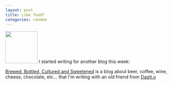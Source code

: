 ```yaml
--- 
layout: post
title: Like food?
categories: random
---
```

<a href="http://blog.ciscavate.org/wp-content/2009/02/imperial_stout.jpg"><img src="http://blog.ciscavate.org/wp-content/2009/02/imperial_stout-184x300.jpg" alt="" title="imperial_stout" height="100" class="alignright size-medium wp-image-89" /></a>
I started writing for another blog this week: 

<a href="http://bbcas.blogspot.com">Brewed, Bottled, Cultured and Sweetened</a> is a blog about beer, coffee, wine, cheese, chocolate, etc... that I'm writing with an old friend from <a href="http://codersbase.com">Dagit.o</a>
